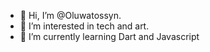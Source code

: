 - 👋 Hi, I’m @Oluwatossyn.
- 👀 I’m interested in tech and art.
- 🌱 I’m currently learning Dart and Javascript

<!---
Oluwatossyn/Oluwatossyn is a ✨ special ✨ repository because its `README.md` (this file) appears on your GitHub profile.
You can click the Preview link to take a look at your changes.
--->
